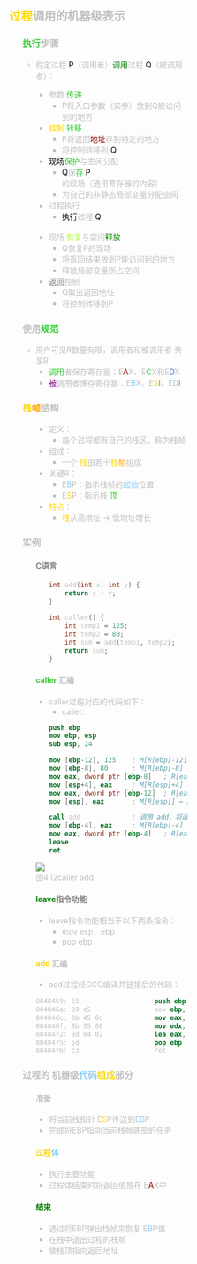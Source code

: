 <div style="float: left; width: 64%; padding: 1%;">

##   <span style="color: silver;"><span style="color: Gold;">过程</span>调用的机器级表示

<ul>

 <span style="color: silver;">

###  <span style="color: LimeGreen;">执行</span><span style="color: silver;">步骤
- 假定过程 <span style="color: black;">P</span>（调用者）<span style="color: green;">调用</span>过程 <span style="color: black;">Q</span>（被调用者）：
  - 参数 <span style="color: LimeGreen;">传递</span>
    - P将入口参数（实参）放到Q能访问到的地方
  -  <span style="color: Gold;">控制</span> <span style="color: LimeGreen;">转移</span>
      - P将返回<span style="color: DarkRed;">地址</span>存到特定的地方
      - 将控制转移到 <span style="color: black;">Q
  -  <span style="color: black;">现场</span><span style="color: LimeGreen;">保护</span>与空间分配
      -  <span style="color: black;">Q</span>保<span style="color: LimeGreen;">存</span> <span style="color: black;">P</span>的现场（通用寄存器的内容）
      - 为自己的非静态局部变量分配空间
  - 过程执行
    -  <span style="color: black;">执行</span>过程 <span style="color: black;">Q</span>
  <br>

  - 现场 <span style="color: GreenYellow;">恢复</span>与空间<span style="color: green;">释放</span>
    - Q恢复P的现场
    - 将返回结果放到P能访问到的地方
    - 释放局部变量所占空间
  - <span style="color: gray;">返回</span>控制
    - Q取出返回地址
    - 将控制转移到P

###  <span style="color: silver;">使用<span style="color: LimeGreen;">规范
- 用户可见R数量有限，调用者和被调用者 共享R
  -  <span style="color: LimeGreen;">调用</span>者保存寄存器：E<span style="color: DarkRed;">A</span>X、E<span style="color: LimeGreen;">C</span>X和E<span style="color: RoyalBlue;">D</span>X
  - <span style="color: purple;">被</span>调用者保存寄存器：E<span style="color: LightSkyBlue;">B</span>X、E<span style="color: Gold;">S</span><span style="color: gray;">I</span>、E<span style="color: LightSkyBlue;">D</span><span style="color: gray;">I</span>

###  <span style="color: Gold;">栈</span><span style="color: orange;">帧</span><span style="color: silver;">结构

<ul>

 <span style="color: silver;">

- 定义：
  - 每个过程都有自己的栈区，称为栈帧
- 组成：
  - 一个 <span style="color: Gold;">栈</span>由若干<span style="color: Gold;">栈</span><span style="color: orange;">帧</span><span style="color: silver;">组成
- 关键R：
  - E<span style="color: LightSkyBlue;">B</span>P：指示栈帧的<span style="color: LightSkyBlue;">起始</span>位置
  - E<span style="color: Gold;">S</span>P：指示栈 <span style="color: LimeGreen;">顶</span>
-  <span style="color: Gold;">特点</span>：
   -  <span style="color: Gold;">栈</span>从高地址 → 低地址增长

</ul>

###  <span style="color: silver;">实例

<ul>

 <span style="color: silver;">

#### <span style="color: gray;">C语言
<ul>

  ```c
  int add(int x, int y) {
      return x + y;
  }

  int caller() {
      int temp1 = 125;
      int temp2 = 80;
      int sum = add(temp1, temp2);
      return sum;
  }
  ```
</ul>

####  <span style="color: LimeGreen;">caller  <span style="color: silver;">汇编
- caller过程对应的代码如下：
  - caller:
  ```nasm
  push ebp
  mov ebp, esp
  sub esp, 24

  mov [ebp-12], 125    ; M[R[ebp]-12] ← 125，即 temp1=125
  mov [ebp-8], 80      ; M[R[ebp]-8] ← 80，即 temp2=80
  mov eax, dword ptr [ebp-8]   ; R[eax] ← M[R[ebp]-8]，即 R[eax]=temp2
  mov [esp+4], eax     ; M[R[esp]+4] ← R[eax]，即 temp2 入栈
  mov eax, dword ptr [ebp-12]  ; R[eax] ← M[R[ebp]-12]，即 R[eax]=temp1
  mov [esp], eax       ; M[R[esp]] ← R[eax]，即 temp1 入栈

  call add             ; 调用 add，将返回值保存在 eax 中
  mov [ebp-4], eax     ; M[R[ebp]-4] ← R[eax]，即 add 返回值送 sum
  mov eax, dword ptr [ebp-4]   ; R[eax] ← M[R[ebp]-4]，即 sum 作为返回值
  leave
  ret
  ```

![](https://cdn-mineru.openxlab.org.cn/model-mineru/prod/d980c64caf10e8c75223e749aaa0890e4e8f054132e40c8f446ccc6806ddab98.jpg)  
图4.12caller add  

#### <span style="color: green;">leave</span><span style="color: gray;">指令功能
- leave指令功能相当于以下两条指令：
  - mov esp，ebp
  - pop ebp

####  <span style="color: Gold;">add</span> <span style="color: silver;"> 汇编
- add过程经GCC编译并链接后的代码：
```nasm
8048469: 55                   push ebp
804846a: 89 e5                mov ebp, esp
804846c: 8b 45 0c             mov eax, dword ptr [ebp+12]
804846f: 8b 55 08             mov edx, dword ptr [ebp+8]
8048472: 8d 04 02             lea eax, [edx+eax]
8048475: 5d                   pop ebp
8048476: c3                   ret
```

</ul>

###  <span style="color: silver;">过程的 机器级<span style="color: LightSkyBlue;">代码</span><span style="color: Gold;">组成</span>部分

<ul>

 <span style="color: silver;">

####  <span style="color: silver;">准备
- 将当前栈指针 E<span style="color: Gold;">S</span>P传送到E<span style="color: LightSkyBlue;">B</span>P
- 完成将EBP指向当前栈帧底部的任务

####  <span style="color: Gold;">过程<span style="color: LightSkyBlue;">体
- 执行主要功能
- 过程体结束时将返回值放在 E<span style="color: DarkRed;">A</span>X中

#### <span style="color: green;">结束
- 通过将EBP弹出栈帧来恢复 E<span style="color: LightSkyBlue;">B</span>P值
- 在栈中退出过程的栈帧
- 使栈顶指向返回地址 

</ul>

</ul>

</ul>
</div>
<div style="float: right; width: 26%; padding: 1%;">

</div>
<div style="clear: both;"></div>
